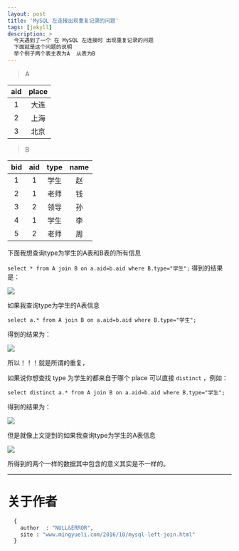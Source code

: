 ```yaml
---
layout: post
title: 'MySQL 左连接出现重复记录的问题'
tags: [jekyll]
description: >
  今天遇到了一个 在 MySQL 左连接时 出现重复记录的问题
  下面就是这个问题的说明
  举个例子两个表主表为A  从表为B
---
```


>A       

|aid |	place|
|:--:|:---:|
|1	|大连
|2	|上海
|3	|北京

>B

|bid	|aid	|type	|name
|:----:|:---:|:---:|:--:|
|1	|1	|学生|	赵
|2	|1	|老师|	钱
|3	|2	|领导|	孙
|4	|1	|学生|	李
|5	|2	|老师	|周
 

下面我想查询type为学生的A表和B表的所有信息

`select * from A join B on a.aid=b.aid where B.type="学生";`
得到的结果是：

![](https://okwbu9s8e.qnssl.com/left1.png)

 
如果我查询type为学生的A表信息

`select a.* from A join B on a.aid=b.aid where B.type="学生";`

得到的结果为：

![](https://okwbu9s8e.qnssl.com/left2.png)

所以！！！就是所谓的重复，

如果说你想查找 type 为学生的都来自于哪个 place     可以直接 `distinct`  ，例如：

`select distinct a.* from A join B on a.aid=b.aid where B.type="学生";`

得到的结果为：

![](https://okwbu9s8e.qnssl.com/left3.png)

但是就像上文提到的如果我查询type为学生的A表信息  

![](https://okwbu9s8e.qnssl.com/left4.png)


所得到的两个一样的数据其中包含的意义其实是不一样的。


----------


# 关于作者

```python
  {
    author  : "NULL&ERROR",
    site : "www.mingyueli.com/2016/10/mysql-left-join.html"
  }
```
